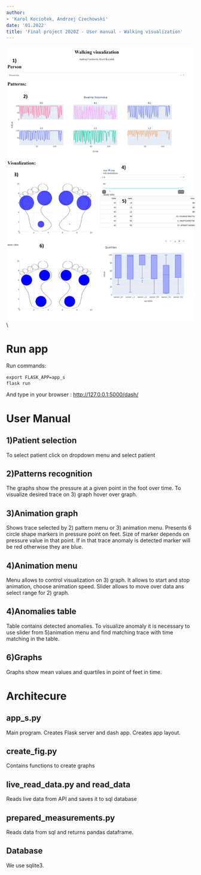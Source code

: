 ```yaml
---
author:
- 'Karol Kociołek, Andrzej Czechowski'
date: '01.2022'
title: 'Final project 2020Z - User manual - Walking visualization'
---
```


![image](dash.png)\

Run app
=======

Run commands:

    export FLASK_APP=app_s
    flask run

And type in your browser : http://127.0.0.1:5000/dash/

User Manual
===========

1)Patient selection
-------------------

To select patient click on dropdown menu and select patient

2)Patterns recognition
----------------------

The graphs show the pressure at a given point in the foot over time. To
visualize desired trace on 3) graph hover over graph.

3)Animation graph
-----------------

Shows trace selected by 2) pattern menu or 3) animation menu. Presents 6
circle shape markers in pressure point on feet. Size of marker depends
on pressure value in that point. If in that trace anomaly is detected
marker will be red otherwise they are blue.

4)Animation menu
----------------

Menu allows to control visualization on 3) graph. It allows to start and
stop animation, choose animation speed. Slider allows to move over data
ans select range for 2) graph.

4)Anomalies table
-----------------

Table contains detected anomalies. To visualize anomaly it is necessary
to use slider from 5)animation menu and find matching trace with time
matching in the table.

6)Graphs
--------

Graphs show mean values and quartiles in point of feet in time.

Architecure
===========

app\_s.py
---------

Main program. Creates Flask server and dash app. Creates app layout.

create\_fig.py
--------------

Contains functions to create graphs

 live\_read\_data.py and read\_data
----------------------------------

Reads live data from API and saves it to sql database

prepared\_measurements.py
-------------------------

Reads data from sql and returns pandas dataframe.

Database
--------

We use sqlite3.
